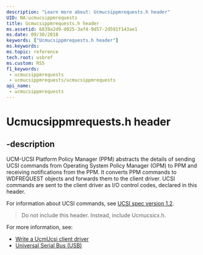 ```yaml
---
description: "Learn more about: Ucmucsippmrequests.h header"
UID: NA:ucmucsippmrequests
title: Ucmucsippmrequests.h header
ms.assetid: 6839a2d9-d025-3af4-9d57-2d591f143ae1
ms.date: 09/30/2018
keywords: ["Ucmucsippmrequests.h header"]
ms.keywords: 
ms.topic: reference
tech.root: usbref
ms.custom: RS5
f1_keywords:
 - ucmucsippmrequests
 - ucmucsippmrequests/ucmucsippmrequests
api_name:
 - ucmucsippmrequests
---
```


# Ucmucsippmrequests.h header


## -description

UCM-UCSI Platform Policy Manager (PPM) abstracts the details of sending UCSI commands from Operating System Policy Manager (OPM) to PPM and receiving notifications from the PPM. It converts PPM commands to WDFREQUEST objects and forwards them to the client driver. UCSI commands are sent to the client driver as I/O control codes, declared in this header.

For information about UCSI commands, see [UCSI spec version 1.2](https://www.intel.com/content/dam/www/public/us/en/documents/technical-specifications/usb-type-c-ucsi-spec.pdf).

> Do not include this header. Instead, include Ucmucsicx.h.

For more information, see:
- [Write a UcmUcsi client driver](/windows-hardware/drivers/usbcon/write-a-ucsi-driver)
- [Universal Serial Bus (USB)](/windows-hardware/drivers/usbcon)

